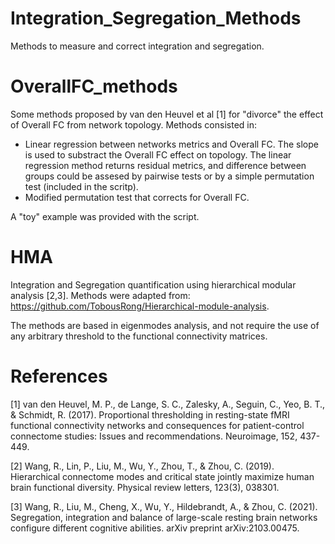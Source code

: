 # Integration_Segregation_Methods
Methods to measure and correct integration and segregation.

# OverallFC_methods

Some methods proposed by van den Heuvel et al [1] for "divorce" the effect of Overall FC from network topology. Methods consisted in:

* Linear regression between networks metrics and Overall FC. The slope is used to substract the Overall FC effect on topology. 
The linear regression method returns residual metrics, and difference between groups could be assesed by pairwise tests or 
by a simple permutation test (included in the scritp).
* Modified permutation test that corrects for Overall FC.

A "toy" example was provided with the script.

# HMA

Integration and Segregation quantification using hierarchical modular analysis [2,3]. Methods were adapted from: https://github.com/TobousRong/Hierarchical-module-analysis.

The methods are based in eigenmodes analysis, and not require the use of any arbitrary threshold to the functional connectivity matrices.

# References

[1] van den Heuvel, M. P., de Lange, S. C., Zalesky, A., Seguin, C., Yeo, B. T., 
& Schmidt, R. (2017). Proportional thresholding in resting-state fMRI functional 
connectivity networks and consequences for patient-control connectome 
studies: Issues and recommendations. Neuroimage, 152, 437-449.

[2] Wang, R., Lin, P., Liu, M., Wu, Y., Zhou, T., & Zhou, C. (2019). 
Hierarchical connectome modes and critical state jointly maximize 
human brain functional diversity. Physical review letters, 123(3), 
038301.

[3] Wang, R., Liu, M., Cheng, X., Wu, Y., Hildebrandt, A., & Zhou, C. (2021). 
Segregation, integration and balance of large-scale resting brain networks 
configure different cognitive abilities. arXiv preprint arXiv:2103.00475.




